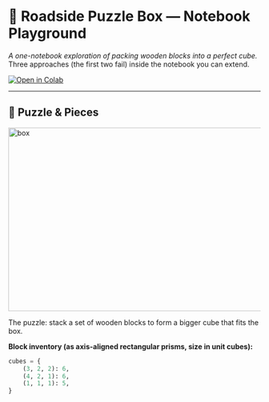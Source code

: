 # 🧩 Roadside Puzzle Box — Notebook Playground

*A one-notebook exploration of packing wooden blocks into a perfect cube.*  
Three approaches (the first two fail) inside the notebook you can extend.

[![Open in Colab](https://colab.research.google.com/assets/colab-badge.svg)](https://colab.research.google.com/drive/1e3zVR8GNugbc1tMGRADX7HYg3xfbNKfv?usp=sharing)

---

## 📸 Puzzle & Pieces


<img width="965" height="366" alt="box" src="https://github.com/user-attachments/assets/a81d159c-bba6-41d3-8ac9-2c29ba6bc0eb" />


The puzzle: stack a set of wooden blocks to form a bigger cube that fits the box.

**Block inventory (as axis-aligned rectangular prisms, size in unit cubes):**
```python
cubes = {
    (3, 2, 2): 6,
    (4, 2, 1): 6,
    (1, 1, 1): 5,
}
